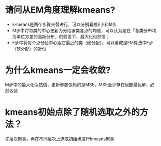 # 请问从EM角度理解kmeans?
- k-means是两个步骤交替进行，可以分别看成E步和M步
- M步中将每类的中心更新为分给该类各点的均值，可以认为是在「各类分布均为单位方差的高斯分布」的假设下，最大化似然值；
- E步中将每个点分给中心距它最近的类（硬分配），可以看成是EM算法中E步（软分配）的近似

# 为什么kmeans一定会收敛?
M步中的最大化似然值，更新参数依赖的是MSE，MSE至少存在局部最优解，必然收敛

# kmeans初始点除了随机选取之外的方法？
先层次聚类，再在不同层次上选取初始点进行kmeans聚类